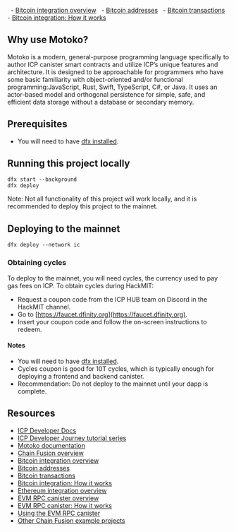 
  - [Bitcoin integration overview](https://internetcomputer.org/docs/current/developer-docs/multi-chain/bitcoin/overview)
  - [Bitcoin addresses](https://internetcomputer.org/docs/current/developer-docs/multi-chain/bitcoin/using-btc/generate-addresses)
  - [Bitcoin transactions](https://internetcomputer.org/docs/current/developer-docs/multi-chain/bitcoin/using-btc/create-transactions)
  - [Bitcoin integration: How it works](https://internetcomputer.org/docs/current/references/bitcoin-how-it-works)

## Why use Motoko?

Motoko is a modern, general-purpose programming language specifically to author ICP canister smart contracts and utilize ICP’s unique features and architecture. It is designed to be approachable for programmers who have some basic familiarity with object-oriented and/or functional programming:JavaScript, Rust, Swift, TypeScript, C#, or Java. It uses an actor-based model and orthogonal persistence for simple, safe, and efficient data storage without a database or secondary memory.

## Prerequisites

- You will need to have [dfx installed](https://internetcomputer.org/docs/current/developer-docs/getting-started/install/#installing-dfx-via-dfxvm).

## Running this project locally

```
dfx start --background
dfx deploy
```

Note: Not all functionality of this project will work locally, and it is recommended to deploy this project to the mainnet.

## Deploying to the mainnet

```
dfx deploy --network ic
```

### Obtaining cycles

To deploy to the mainnet, you will need cycles, the currency used to pay gas fees on ICP. To obtain cycles during HackMIT:

- Request a coupon code from the ICP HUB team on Discord in the HackMIT channel.
- Go to [https://faucet.dfinity.org](https://faucet.dfinity.org).
- Insert your coupon code and follow the on-screen instructions to redeem.

#### Notes
- You will need to have [dfx installed](https://internetcomputer.org/docs/current/developer-docs/getting-started/install/#installing-dfx-via-dfxvm).
- Cycles coupon is good for 10T cycles, which is typically enough for deploying a frontend and backend canister.
- Recommendation: Do not deploy to the mainnet until your dapp is complete.

## Resources 

- [ICP Developer Docs](https://internetcomputer.org/docs/current/developer-docs/getting-started/overview-of-icp)
- [ICP Developer Journey tutorial series](https://internetcomputer.org/docs/current/tutorials/developer-journey/)
- [Motoko documentation](https://internetcomputer.org/docs/current/motoko/main/getting-started/motoko-introduction)
- [Chain Fusion overview](https://internetcomputer.org/docs/current/developer-docs/multi-chain/overview)
- [Bitcoin integration overview](https://internetcomputer.org/docs/current/developer-docs/multi-chain/bitcoin/overview)
- [Bitcoin addresses](https://internetcomputer.org/docs/current/developer-docs/multi-chain/bitcoin/using-btc/generate-addresses)
- [Bitcoin transactions](https://internetcomputer.org/docs/current/developer-docs/multi-chain/bitcoin/using-btc/create-transactions)
- [Bitcoin integration: How it works](https://internetcomputer.org/docs/current/references/bitcoin-how-it-works)
- [Ethereum integration overview](https://internetcomputer.org/docs/current/developer-docs/multi-chain/ethereum/overview)
- [EVM RPC canister overview](https://internetcomputer.org/docs/current/developer-docs/multi-chain/ethereum/evm-rpc/overview)
- [EVM RPC canister: How it works](https://internetcomputer.org/docs/current/developer-docs/multi-chain/ethereum/evm-rpc/how-it-works)
- [Using the EVM RPC canister](https://internetcomputer.org/docs/current/developer-docs/multi-chain/ethereum/evm-rpc/evm-rpc-canister)
- [Other Chain Fusion example projects](https://internetcomputer.org/docs/current/developer-docs/multi-chain/examples)
